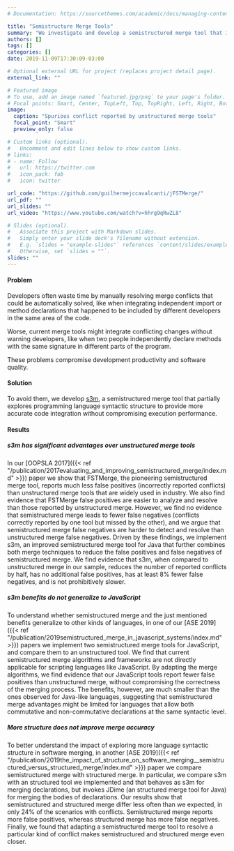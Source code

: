 ```yaml
---
# Documentation: https://sourcethemes.com/academic/docs/managing-content/

title: "Semistructure Merge Tools"
summary: "We investigate and develop a semistructured merge tool that improves code integration accuracy without compromising performance."
authors: []
tags: []
categories: []
date: 2019-11-09T17:30:09-03:00

# Optional external URL for project (replaces project detail page).
external_link: ""

# Featured image
# To use, add an image named `featured.jpg/png` to your page's folder.
# Focal points: Smart, Center, TopLeft, Top, TopRight, Left, Right, BottomLeft, Bottom, BottomRight.
image:
  caption: "Spurious conflict reported by unstructured merge tools"
  focal_point: "Smart"
  preview_only: false

# Custom links (optional).
#   Uncomment and edit lines below to show custom links.
# links:
# - name: Follow
#   url: https://twitter.com
#   icon_pack: fab
#   icon: twitter

url_code: "https://github.com/guilhermejccavalcanti/jFSTMerge/"
url_pdf: ""
url_slides: ""
url_video: "https://www.youtube.com/watch?v=hhrg9qRwZL8"

# Slides (optional).
#   Associate this project with Markdown slides.
#   Simply enter your slide deck's filename without extension.
#   E.g. `slides = "example-slides"` references `content/slides/example-slides.md`.
#   Otherwise, set `slides = ""`.
slides: ""
---
```


#### Problem

Developers often waste time by manually resolving merge conflicts that could be automatically solved, like when integrating independent import or method declarations that happened to be included by different developers in the same area of the code. 

Worse, current merge tools might integrate conflicting changes without warning developers, like when two people independently declare methods with the same signature in different parts of the program. 

These problems compromise development productivity and software quality.

#### Solution

To avoid them, we develop [s3m](https://github.com/guilhermejccavalcanti/jFSTMerge), a semistructured merge tool that partially explores programming language syntactic structure to provide more accurate code integration without compromising execution performance. 

#### Results

##### s3m has significant advantages over unstructured merge tools 
In our [OOPSLA 2017]({{< ref "/publication/2017evaluating_and_improving_semistructured_merge/index.md" >}}) paper we show that FSTMerge, the pioneering semistructured merge tool, reports much less false positives (incorrectly reported conflicts) than unstructured merge tools that are widely used in industry. 
We also find evidence that FSTMerge false positives are easier to analyze and resolve than those reported by unstructured merge.
However, we find no evidence that semistructured merge leads to fewer false negatives (conflicts correctly reported by one tool but missed by the other), and we argue that semistructured merge false negatives are harder to detect and resolve than unstructured merge false negatives. 
Driven by these findings, we implement s3m, an improved semistructured merge tool for Java that further combines both merge techniques to reduce the false positives and false negatives of semistructured merge. 
We find evidence that s3m, when compared to unstructured merge in our sample, reduces the number of reported conflicts by half, has no additional false positives, has at least 8% fewer false negatives, and is not prohibitively slower.

##### s3m benefits do not generalize to JavaScript
To understand whether semistructured merge and the just mentioned benefits generalize to other kinds of languages, in one of our [ASE 2019]({{< ref "/publication/2019semistructured_merge_in_javascript_systems/index.md" >}}) papers we implement two semistructured merge tools for JavaScript, and compare them to an unstructured tool. 
We find that current semistructured merge algorithms and frameworks are not directly applicable for scripting languages like JavaScript. 
By adapting the merge algorithms, we find evidence that our JavaScript tools report fewer false positives than unstructured merge, without compromising the correctness of the merging process. 
The benefits, however, are much smaller than the ones observed for Java-like languages, suggesting that semistructured merge advantages might be limited for languages that allow both commutative and non-commutative declarations at the same syntactic level.

##### More structure does not improve merge accuracy 
To better understand the impact of exploring more language syntactic structure in software merging, in another [ASE 2019]({{< ref "/publication/2019the_impact_of_structure_on_software_merging__semistructured_versus_structured_merge/index.md" >}}) paper we compare semistructured merge with structured merge. 
In particular, we compare s3m with an structured tool we implemented and that behaves as s3m for merging declarations, but invokes JDime (an structured merge tool for Java) for merging the bodies of declarations. 
Our results show that semistructured and structured merge differ less often than we expected, in only 24% of the scenarios with conflicts. 
Semistructured merge reports more false positives, whereas structured merge has more false negatives. 
Finally, we found that adapting a semistructured merge tool to resolve a particular kind of conflict makes semistructured and structured merge even closer.
